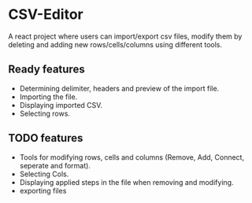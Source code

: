 ﻿# CSV-Editor
A react project where users can import/export csv files, modify them by deleting and adding new rows/cells/columns using different tools.

## Ready features
  - Determining delimiter, headers and preview of the import file.
  - Importing the file.
  - Displaying imported CSV.
  - Selecting rows.


## TODO features
  - Tools for modifying rows, cells and columns (Remove, Add, Connect, seperate and format).
  - Selecting Cols.
  - Displaying applied steps in the file when removing and modifying.
  - exporting files
